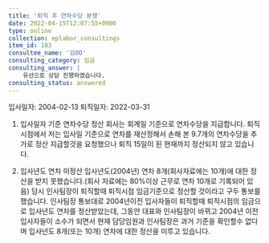```yaml
---
title: '퇴직 후 연차수당 분쟁'
date: 2022-04-15T12:07:55+0900
type: online
collection: eplabor_consultings
item_id: 183
consultee_name: '김OO'
consulting_category: 임금
consulting_answer: |
    유선으로 상담 진행하였습니다.
consulting_status: answered
---
```


입사일자: 2004-02-13
퇴직일자: 2022-03-31

1. 입사일자 기준 연차수당 정산
회사는 회계일 기준으로 연차수당을 지급합니다. 퇴직시점에서 저는 입사일 기준으로 연차를 재산정해서 손해 본 9.7개의 연차수당을 추가로 정산 지급할것을 요청했으나 퇴직 15일이 된 현재까지 정산되지 않고 있습니다.

2. 입사년도 연차 미정산
입사년도(2004년) 연차 8개(회사자료에는 10개)에 대한 정산을 받지 못했습니다.(회사 자료에는 80%이상 근무로 연차 10개로 기록되어 있음)
당시 인사팀장이 퇴직할때 퇴직시점 임금기준으로 정산할 것이라고 구두 통보를 했습니다. 인사팀장 통보대로 2004년이전 입사자들이 퇴직할때 퇴직시점의 임금으로 입사년도 연차를 정산받았는데, 그동안 대표와 인사팀장이 바뀌고 2004년 이전 입사자들이 소수가 되면서 현재 담당임원과 인사팀장은 과거 기준을 확인할수 없다며 입사년도 8개(또는 10개) 연차에 대한 정산을 미루고 있습니다. 

